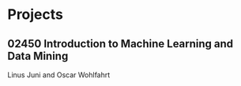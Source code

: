 # Projects
## 02450 Introduction to Machine Learning and Data Mining
Linus Juni and Oscar Wohlfahrt
